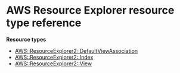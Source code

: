 # AWS Resource Explorer resource type reference<a name="AWS_ResourceExplorer2"></a>

**Resource types**
+ [AWS::ResourceExplorer2::DefaultViewAssociation](aws-resource-resourceexplorer2-defaultviewassociation.md)
+ [AWS::ResourceExplorer2::Index](aws-resource-resourceexplorer2-index.md)
+ [AWS::ResourceExplorer2::View](aws-resource-resourceexplorer2-view.md)